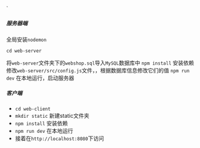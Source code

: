 #
`


##### 服务器端

全局安装`nodemon`

 `cd web-server`

将`web-server`文件夹下的`webshop.sql`导入`MySQL`数据库中
`npm install` 安装依赖
修改`web-server/src/config.js`文件，，根据数据库信息修改它们的值
 `npm run dev` 在本地运行，启动服务器

##### 客户端

- `cd web-client`
- `mkdir static` 新建static文件夹
- `npm install` 安装依赖
- `npm run dev` 在本地运行
- 接着在`http://localhost:8080`下访问
